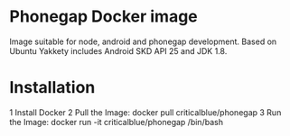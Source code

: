 # Phonegap Docker image

Image suitable for node, android and phonegap development. Based on Ubuntu Yakkety includes Android SKD API 25 and JDK 1.8.

# Installation

1 Install Docker
2 Pull the Image: docker pull criticalblue/phonegap
3 Run the Image: docker run -it criticalblue/phonegap /bin/bash